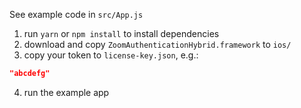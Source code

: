 See example code in `src/App.js`

1. run `yarn` or `npm install` to install dependencies
2. download and copy `ZoomAuthenticationHybrid.framework` to `ios/`
3. copy your token to `license-key.json`, e.g.:

```json
"abcdefg"
```

4. run the example app
